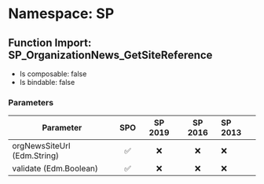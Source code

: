 # Namespace: SP

## Function Import: SP_OrganizationNews_GetSiteReference

- Is composable: false
- Is bindable: false

### Parameters

Parameter | SPO | SP 2019 | SP 2016 | SP 2013
----------|:---:|:-------:|:-------:|:-------
orgNewsSiteUrl (Edm.String) | ✅ | ❌ | ❌ | ❌
validate (Edm.Boolean) | ✅ | ❌ | ❌ | ❌